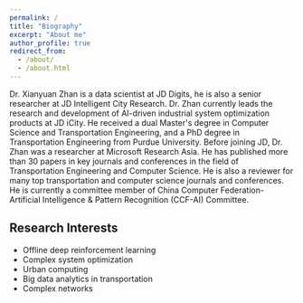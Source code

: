 ```yaml
---
permalink: /
title: "Biography"
excerpt: "About me"
author_profile: true
redirect_from: 
  - /about/
  - /about.html
---
```


Dr. Xianyuan Zhan is a data scientist at JD Digits, he is also a senior researcher at JD Intelligent City Research. Dr. Zhan currently leads the research and development of AI-driven industrial system optimization products at JD iCity. He received a dual Master's degree in Computer Science and Transportation Engineering, and a PhD degree in Transportation Engineering from Purdue University. Before joining JD, Dr. Zhan was a researcher at Microsoft Research Asia. He has published more than 30 papers in key journals and conferences in the field of Transportation Engineering and Computer Science. He is also a reviewer for many top transportation and computer science journals and conferences. He is currently a committee member of China Computer Federation-Artificial Intelligence & Pattern Recognition (CCF-AI) Committee. 

## Research Interests
* Offline deep reinforcement learning
* Complex system optimization
* Urban computing
* Big data analytics in transportation
* Complex networks
